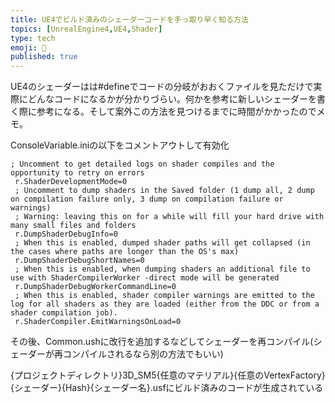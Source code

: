 ```yaml
---
title: UE4でビルド済みのシェーダーコードを手っ取り早く知る方法
topics: [UnrealEngine4,UE4,Shader]
type: tech
emoji: 💛
published: true
---
```


UE4のシェーダーはは#defineでコードの分岐がおおくファイルを見ただけで実際にどんなコードになるかが分かりづらい。何かを参考に新しいシェーダーを書く際に参考になる。そして案外この方法を見つけるまでに時間がかかったのでメモ。

ConsoleVariable.iniの以下をコメントアウトして有効化

```
; Uncomment to get detailed logs on shader compiles and the opportunity to retry on errors
 r.ShaderDevelopmentMode=0
 ; Uncomment to dump shaders in the Saved folder (1 dump all, 2 dump on compilation failure only, 3 dump on compilation failure or warnings)
 ; Warning: leaving this on for a while will fill your hard drive with many small files and folders
 r.DumpShaderDebugInfo=0
 ; When this is enabled, dumped shader paths will get collapsed (in the cases where paths are longer than the OS's max)
 r.DumpShaderDebugShortNames=0
 ; When this is enabled, when dumping shaders an additional file to use with ShaderCompilerWorker -direct mode will be generated
 r.DumpShaderDebugWorkerCommandLine=0
 ; When this is enabled, shader compiler warnings are emitted to the log for all shaders as they are loaded (either from the DDC or from a shader compilation job).
 r.ShaderCompiler.EmitWarningsOnLoad=0
```

その後、Common.ushに改行を追加するなどしてシェーダーを再コンパイル(シェーダーが再コンパイルされるなら別の方法でもいい)

{プロジェクトディレクトリ}3D_SM5{任意のマテリアル}{任意のVertexFactory}{シェーダー}{Hash}{シェーダー名}.usfにビルド済みのコードが生成されている